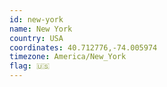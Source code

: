 ```yaml
---
id: new-york
name: New York
country: USA
coordinates: 40.712776,-74.005974
timezone: America/New_York
flag: 🇺🇸
---
```


